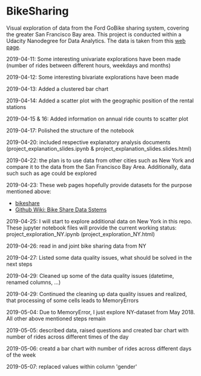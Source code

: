 # BikeSharing
Visual exploration of data from the Ford GoBike sharing system, covering the greater San Francisco Bay area. This project is conducted within a Udacity Nanodegree for Data Analytics. The data is taken from this [web page](https://www.fordgobike.com/system-data).

2019-04-11: Some interesting univariate explorations have been made (number of rides between different hours, weekdays and months)

2019-04-12: Some interesting bivariate explorations have been made

2019-04-13: Added a clustered bar chart

2019-04-14: Added a scatter plot with the geographic position of the rental stations

2019-04-15 & 16: Added information on annual ride counts to scatter plot 

2019-04-17: Polished the structure of the notebook

2019-04-20: included respective explanatory analysis documents (project_explanation_slides.ipynb & project_explanation_slides.slides.html)

2019-04-22: the plan is to use data from other cities such as New York and compare it to the data from the San Francisco Bay Area. Additionally, data such such as age could be explored 

2019-04-23: These web pages hopefully provide datasets for the purpose mentioned above:
* [bikeshare](https://www.bikeshare.com/data/)
* [Github Wiki: Bike Share Data Sstems](https://github.com/BetaNYC/Bike-Share-Data-Best-Practices/wiki/Bike-Share-Data-Systems)

2019-04-25: I will start to explore additional data on New York in this repo. These jupyter notebook files will provide the current working status: project_exploration_NY.ipynb (project_exploration_NY.html)

2019-04-26: read in and joint bike sharing data from NY

2019-04-27: Listed some data quality issues, what should be solved in the next steps

2019-04-29: Cleaned up some of the data quality issues (datetime, renamed columns, ...)

2019-04-29: Continued the cleaning up data quality issues and realized, that processing of some cells leads to MemoryErrors

2019-05-04: Due to MemoryError, I just explore NY-dataset from May 2018. All other above mentioned steps remain 

2019-05-05: described data, raised questions and created bar chart with number of rides across different times of the day

2019-05-06: creatd a bar chart with number of rides across different days of the week

2019-05-07: replaced values within column 'gender'
